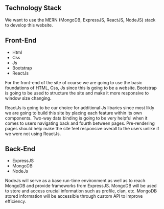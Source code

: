 ## Technology Stack

We want to use the MERN (MongoDB, ExpressJS, ReactJS, NodeJS) stack to develop this website.

## Front-End

- Html
- Css
- Js
- Bootstrap
- ReactJs

For the front-end of the site of course we are going to use the basic foundations of HTML, Css, Js since this is going to be a website. Bootstrap is going to be used to structure the site and make it more responsive to window size changing. 

ReactJs is going to be our choice for additional Js libaries since most likly we are going to build this site by placing each feature within its own components. Two-way data binding is going to be very helpful when it comes to users navigating back and fourth between pages. Pre-rendering pages should help make the site feel responsive overall to the users unlike if we were not using ReactJs.

## Back-End

- ExpressJS
- MongoDB
- NodeJs


NodeJs will serve as a base run-time environment as well as to reach MongoDB and provide frameworks from ExpressJS. MongoDB will be used to store and access crucial information such as profile, clan, etc. MongoDB stored information will be accessible through custom API to improve efficiency.

